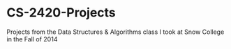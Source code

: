 # CS-2420-Projects
Projects from the Data Structures & Algorithms class I took at Snow College in the Fall of 2014
